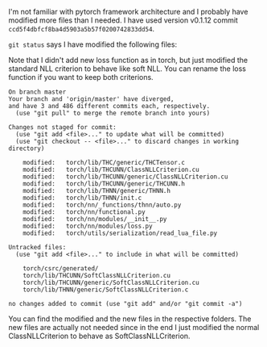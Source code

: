 I'm not familiar with pytorch framework architecture and I probably have modified more files than I needed. 
I have used version v0.1.12 commit `ccd5f4dbfcf8ba4d5903a5b57f0200742833dd54`. 

`git status` says I have modified the following files: 

Note that I didn't add new loss function as in torch, but just modified the standard NLL criterion to behave like soft NLL. You can rename the loss function if you want to keep both criterions.

```
On branch master
Your branch and 'origin/master' have diverged,
and have 3 and 486 different commits each, respectively.
  (use "git pull" to merge the remote branch into yours)

Changes not staged for commit:
  (use "git add <file>..." to update what will be committed)
  (use "git checkout -- <file>..." to discard changes in working directory)

	modified:   torch/lib/THC/generic/THCTensor.c
	modified:   torch/lib/THCUNN/ClassNLLCriterion.cu
	modified:   torch/lib/THCUNN/generic/ClassNLLCriterion.cu
	modified:   torch/lib/THCUNN/generic/THCUNN.h
	modified:   torch/lib/THNN/generic/THNN.h
	modified:   torch/lib/THNN/init.c
	modified:   torch/nn/_functions/thnn/auto.py
	modified:   torch/nn/functional.py
	modified:   torch/nn/modules/__init__.py
	modified:   torch/nn/modules/loss.py
	modified:   torch/utils/serialization/read_lua_file.py

Untracked files:
  (use "git add <file>..." to include in what will be committed)

	torch/csrc/generated/
	torch/lib/THCUNN/SoftClassNLLCriterion.cu
	torch/lib/THCUNN/generic/SoftClassNLLCriterion.cu
	torch/lib/THNN/generic/SoftClassNLLCriterion.c

no changes added to commit (use "git add" and/or "git commit -a")
```

You can find the modified and the new files in the respective folders. The new files are actually not needed since in the end I just modified the normal ClassNLLCriterion to behave as SoftClassNLLCriterion. 
